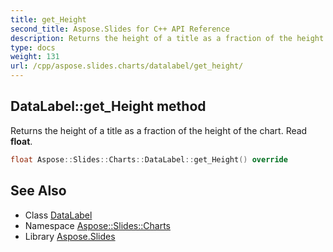 ```yaml
---
title: get_Height
second_title: Aspose.Slides for C++ API Reference
description: Returns the height of a title as a fraction of the height of the chart. Read float.
type: docs
weight: 131
url: /cpp/aspose.slides.charts/datalabel/get_height/
---
```

## DataLabel::get_Height method


Returns the height of a title as a fraction of the height of the chart. Read **float**.

```cpp
float Aspose::Slides::Charts::DataLabel::get_Height() override
```

## See Also

* Class [DataLabel](../)
* Namespace [Aspose::Slides::Charts](../../)
* Library [Aspose.Slides](../../../)
